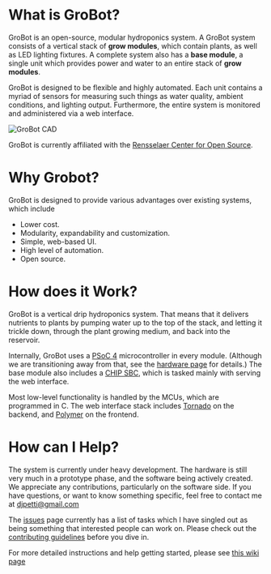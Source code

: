 # What is GroBot?

GroBot is an open-source, modular hydroponics system. A GroBot system consists of a vertical stack of **grow modules**, which contain plants, as well as LED lighting fixtures. A complete system also has a **base module**, a single unit which provides power and water to an entire stack of **grow modules**.

GroBot is designed to be flexible and highly automated. Each unit contains a myriad of sensors for measuring such things as water quality, ambient conditions, and lighting output. Furthermore, the entire system is monitored and administered via a web interface.

![GroBot CAD](https://rcos.io/uploads/djpetti/grobot/v2RXgdI20yYIzJiS_SVfr5oc.png)

GroBot is currently affiliated with the [Rensselaer Center for Open Source](https://rcos.io/).

# Why Grobot?

GroBot is designed to provide various advantages over existing systems, which include

- Lower cost.
- Modularity, expandability and customization.
- Simple, web-based UI.
- High level of automation.
- Open source.

# How does it Work?

GroBot is a vertical drip hydroponics system. That means that it delivers nutrients to plants by pumping water up to the top of the stack, and letting it trickle down, through the plant growing medium, and back into the reservoir.

Internally, GroBot uses a [PSoC 4](http://www.cypress.com/documentation/datasheets/psoc-4-psoc-4200-family-datasheet-programmable-system-chip-0) microcontroller in every module. (Although we are transitioning away from that, see the [hardware page](https://github.com/djpetti/grobot/wiki/Hardware) for details.) The base module also includes a [CHIP SBC](https://getchip.com/pages/chip), which is tasked mainly with serving the web interface.

Most low-level functionality is handled by the MCUs, which are programmed in C. The web interface stack includes [Tornado](https://github.com/tornadoweb/tornado/tree/stable) on the backend, and [Polymer](https://www.polymer-project.org/1.0/) on the frontend.

# How can I Help?

The system is currently under heavy development. The hardware is still very much in a prototype phase, and the software being actively created. We appreciate any contributions, particularly on the software side. If you have questions, or want to know something specific, feel free to contact me at [djpetti@gmail.com](mailto:djpetti@gmail.com)

The [issues](https://github.com/djpetti/grobot/issues) page currently has a list
of tasks which I have singled out as being something that interested people can
work on. Please check out the [contributing guidelines](https://github.com/djpetti/grobot/blob/master/CONTRIBUTING.md)
before you dive in.

For more detailed instructions and help getting started, please see [this wiki
page](https://github.com/djpetti/grobot/wiki/Getting-Started)
